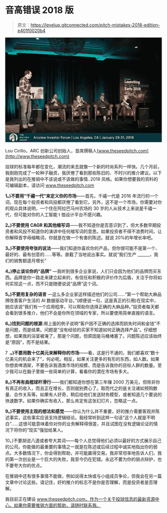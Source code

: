 # 音高错误 2018 版

> 原文：<https://levelup.gitconnected.com/pitch-mistakes-2018-edition-e401f0020b4>

![](img/8a939b803c1646382c5294202d609b74.png)

Lou Cirillo，ARC 创新公司创始人，首席撰稿人[www.theseedpitch.com](http://www.theseedpitch.com)

投球的标准每年都在变化，潮流的来去就像一个新的时尚系列一样快。几个月前，我刚刚完成了一轮种子融资，我厌倦了看到那些陈旧的、不时兴的推介建议。以下是我列出的在推销中不该说或不该做的事情..2018 风格。如果你想要我的资料的可编辑副本，请访问 www.theseedpitch.com

**1。)不要用“千禧一代”来定义你的市场**——首先，千禧一代是 2016 年流行的一个词，现在每个投资者和风投都厌倦了看到它。另外，这不是一个市场，你需要对你的观众具体说明，一个住在阿拉巴马州农场的 30 岁的人从技术上来说是千禧一代，但可能对你的人工智能 t 恤设计平台不感兴趣。

**2。)不要使用 CAGR 和其他缩写词**——我不知道你是否意识到了，但大多数早期投资者和风投不知道你的演讲中任何缩写词的意思。如果投资者不得不浪费时间，让你解释首字母缩略词，你就是在做一个有害的陈述。就说 20%的年增长率吧。

**3。)不要使用夸张的说法**——我们知道你喜欢你的产品，但你很可能不是第一个、最好的、最有创意的……等等。直截了当地说出事实。就说“我们生产 ______，我们的销售额逐月增长”

**4。)停止谈论你的“品牌”** —我听到很多企业家说，人们只会因为他们的品牌而买东西。品牌是你一路走来建立起来的，有信任和积极的评价作为后盾，关注于你将如何实现这一点，而不只是随便说说“品牌”这个词。

**5。)不要用复杂的语言** —这么多企业家这样描述他们的公司……“第一个帮助大麻品牌改善客户生活的 AI 数据驱动平台。”(顺便说一句，这是真正的引用)在现实中，她应该说“我们有一个应用程序，可以帮助你选择正确的大麻品种。”投资者每天都会看到很多推介，他们不会是你所在领域的专家，所以要使用简单直接的语言。

**6。)找到问题的根源**:用上面的例子说明“客户因不正确的选择而损失时间和金钱”不是问题，而是结果。问题是“没有经验的买家不知道如何正确选择产品”。仔细想想，如果我的浴室被淹了，那是个问题，但原因是马桶堵塞了。问题陈述应该始终是“原因”，而不是结果。

7 .**。)不要用数十亿美元来解释你的市场**——看，这是行不通的，我们都喜欢“数十亿美元的机会来了”，何必呢。相反，如果关注更多的有形的东西，如人数。如果你想卖啤酒架，不要告诉我酒类市场的规模，而是告诉我你的目标人群的数量。至少我可以在脑子里做一些简单的计算，看看你的潜在市场有多大。

**8。)不再有曲棍球杆滑行**——我们都知道你想在第三年赚 2000 万美元，但除非你有真正的收入，而且正在增长，否则就别费心了。取而代之的是关注诸如预购数量、合作关系等。如果有人好奇，稍后给他们发送财务模型，或者知道几个要说的快速数字。如果你确实有收入，那么肯定有这张幻灯片，忽略这一点。

**9。)不要使用主观的想法和感觉**——你认为什么并不重要，好的推介需要客观并陈述事实，这些事实应该支持逻辑结论。我经常听到这样一句话“这个人就是不明白”……这很可能意味着你对你的业务解释得很差，并且试图在没有逻辑论证的情况下将你的“现实”强加给某人。

10。)不要胡说八道或者夸大其词——每个人总觉得他们必须以最好的方式展示自己的公司。你能做的最重要的事情之一就是在陈述或后续过程中诚实地指出你的弱点。大多数情况下，你会得到帮助，并可能赢得交易。我非常坦率地告诉人们，我的第一次创业是一个巨大的失败，我至今仍在犯错。永远不要为你的弱点辩护，也不要夸大你的优点。

在推销中还有很多事情不能做，例如说得太快或与小组成员争论，但我会在另一篇文章中讨论这些。请记住，好的推介的标志不是你是否理解，而是投资者是否理解。

我目前正在建设 www.theseedpitch.com，作为一个关于投球信息的最新资源中心。如果你需要推销方面的帮助，请随时联系我。